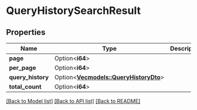 # QueryHistorySearchResult

## Properties

Name | Type | Description | Notes
------------ | ------------- | ------------- | -------------
**page** | Option<**i64**> |  | [optional]
**per_page** | Option<**i64**> |  | [optional]
**query_history** | Option<[**Vec<models::QueryHistoryDto>**](QueryHistoryDTO.md)> |  | [optional]
**total_count** | Option<**i64**> |  | [optional]

[[Back to Model list]](../README.md#documentation-for-models) [[Back to API list]](../README.md#documentation-for-api-endpoints) [[Back to README]](../README.md)


